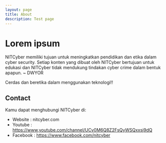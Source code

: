 ```yaml
---
layout: page
title: About
description: Test page
---
```

# Lorem ipsum
NITCyber memiliki tujuan untuk meningkatkan pendidikan dan etika dalam cyber security. Setiap konten yang dibuat oleh NITCyber bertujuan untuk edukasi dan NITCyber tidak mendukung tindakan cyber crime dalam bentuk apapun. ~ DWYOR

Cerdas dan beretika dalam menggunakan teknologi!!

## Contact
Kamu dapat menghubungi NITCyber di:
* Website : nitcyber.com
* Youtube : <https://www.youtube.com/channel/UCv0M6Q8Z2FsQyWSQxxsj9dQ>
* Facebook : <https://www.facebook.com/nitcyber>
